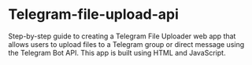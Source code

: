 # Telegram-file-upload-api
Step-by-step guide to creating a Telegram File Uploader web app that allows users to upload files to a Telegram group or direct message using the Telegram Bot API. This app is built using HTML and JavaScript.
